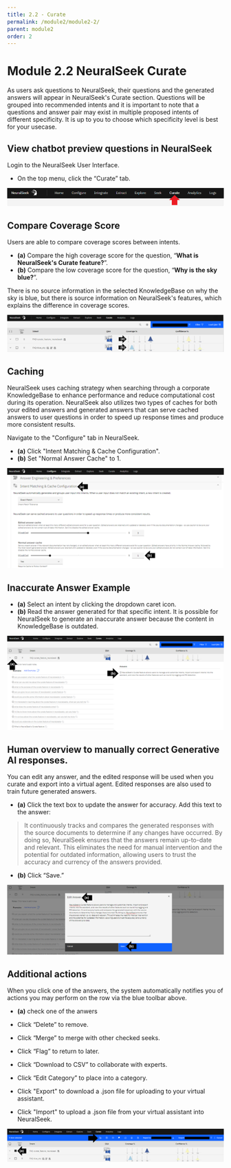 ```yaml
---
title: 2.2 - Curate
permalink: /module2/module2-2/
parent: module2
order: 2
---
```


# Module 2.2 NeuralSeek Curate

As users ask questions to NeuralSeek, their questions and the generated answers will appear in NeuralSeek's Curate section. Questions will be grouped into recommended intents and it is important to note that a questions and answer pair may exist in multiple proposed intents of different specificity. It is up to you to choose which specificity level is best for your usecase. 

## View chatbot preview questions in NeuralSeek

Login to the NeuralSeek User Interface. 

- On the top menu, click the “Curate” tab. 

![image2.1.2](images/image2.1.2_updated.png)

## Compare Coverage Score

Users are able to compare coverage scores between intents. 

- **(a)** Compare the high coverage score for the question, “**What is NeuralSeek's Curate feature?**”.
- **(b)** Compare the low coverage score for the question, “**Why is the sky blue?**”. 

There is no source information in the selected KnowledgeBase on why the sky is blue, but there is source information on NeuralSeek's features, which explains the difference in coverage scores.

![image2.1.3](images/image2.1.3_updated.png)

## Caching
NeuralSeek uses caching strategy when searching through a corporate KnowledgeBase to enhance performance and reduce computational cost during its operation. NeuralSeek also utilizes two types of caches for both your edited answers and generated answers that can serve cached answers to user questions in order to speed up response times and produce more consistent results.

Navigate to the "Configure" tab in NeuralSeek.

- **(a)** Click "Intent Matching & Cache Configuration". 
- **(b)** Set "Normal Answer Cache" to 1. 

![image2.2.4](images/image2.2.4.png)

## Inaccurate Answer Example
 
- **(a)** Select an intent by clicking the dropdown caret icon. 
- **(b)** Read the answer generated for that specific intent. It is possible for NeuralSeek to generate an inaccurate answer because the content in KnowledgeBase is outdated.

![image2.2.1](images/image2.2.1_updated.png)

## Human overview to manually correct Generative AI responses. 

You can edit any answer, and the edited response will be used when you curate and export into a virtual agent. Edited responses are also used to train future generated answers.

- **(a)** Click the text box to update the answer for accuracy. Add this text to the answer: 
> It continuously tracks and compares the generated responses with the source documents to determine if any changes have occurred. By doing so, NeuralSeek ensures that the answers remain up-to-date and relevant. This eliminates the need for manual intervention and the potential for outdated information, allowing users to trust the accuracy and currency of the answers provided.
- **(b)** Click “Save.”

![image2.2.2](images/image2.2.2_updated.png)

## Additional actions

When you click one of the answers, the system automatically notifies you of actions you may perform on the row via the blue toolbar above.

- **(a)** check one of the anwers 

- Click “Delete” to remove.
- Click “Merge” to merge with other checked seeks.
- Click “Flag” to return to later.
- Click “Download to CSV” to collaborate with experts.
- Click “Edit Category” to place into a category.
- Click "Export" to download a .json file for uploading to your virtual assistant.
- Click "Import" to upload a .json file from your virtual assistant into NeuralSeek.  

![image2.2.3](images/image2.2.3_updated.png)